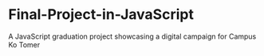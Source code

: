 # Final-Project-in-JavaScript
A JavaScript graduation project showcasing a digital campaign for Campus Ko Tomer
